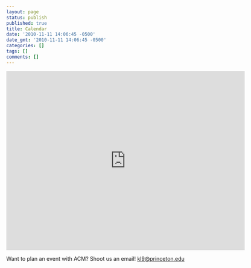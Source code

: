 ```yaml
---
layout: page
status: publish
published: true
title: Calendar
date: '2010-11-11 14:06:45 -0500'
date_gmt: '2010-11-11 14:06:45 -0500'
categories: []
tags: []
comments: []
---
```

<iframe src="https://www.google.com/calendar/embed?height=474&amp;wkst=1&amp;bgcolor=%23FFFFFF&amp;src=qliirb5ttt39i23srhs35t5tvg%40group.calendar.google.com&amp;color=%23B1365F&amp;src=evlc0pifmc2ci69ebe1v90ibls%40group.calendar.google.com&amp;color=%23333333&amp;ctz=America%2FLos_Angeles" style=" border-width:0 " width="632" height="474" frameborder="0" scrolling="no"></iframe>

Want to plan an event with ACM? Shoot us an email! [kl9@princeton.edu](mailto:kl9@princeton.edu)